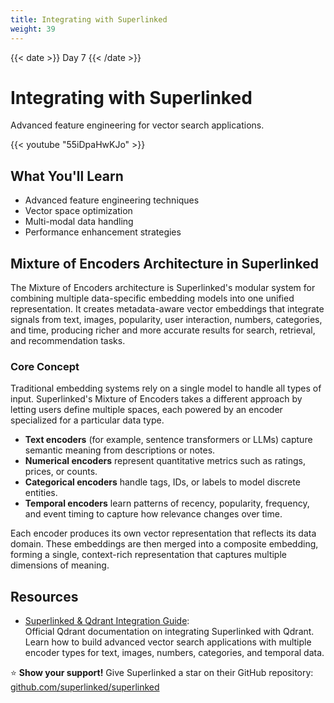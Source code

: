 ```yaml
---
title: Integrating with Superlinked
weight: 39
---
```


{{< date >}} Day 7 {{< /date >}}

# Integrating with Superlinked

Advanced feature engineering for vector search applications.

{{< youtube "55iDpaHwKJo" >}}

## What You'll Learn

- Advanced feature engineering techniques
- Vector space optimization
- Multi-modal data handling
- Performance enhancement strategies

## Mixture of Encoders Architecture in Superlinked

The Mixture of Encoders architecture is Superlinked's modular system for combining multiple data-specific embedding models into one unified representation. It creates metadata-aware vector embeddings that integrate signals from text, images, popularity, user interaction, numbers, categories, and time, producing richer and more accurate results for search, retrieval, and recommendation tasks.

### Core Concept

Traditional embedding systems rely on a single model to handle all types of input. Superlinked's Mixture of Encoders takes a different approach by letting users define multiple spaces, each powered by an encoder specialized for a particular data type.

- **Text encoders** (for example, sentence transformers or LLMs) capture semantic meaning from descriptions or notes.
- **Numerical encoders** represent quantitative metrics such as ratings, prices, or counts.
- **Categorical encoders** handle tags, IDs, or labels to model discrete entities.
- **Temporal encoders** learn patterns of recency, popularity, frequency, and event timing to capture how relevance changes over time.

Each encoder produces its own vector representation that reflects its data domain. These embeddings are then merged into a composite embedding, forming a single, context-rich representation that captures multiple dimensions of meaning.


## Resources

- [Superlinked & Qdrant Integration Guide](https://qdrant.tech/documentation/frameworks/superlinked/):  
  Official Qdrant documentation on integrating Superlinked with Qdrant. Learn how to build advanced vector search applications with multiple encoder types for text, images, numbers, categories, and temporal data.

⭐ **Show your support!** Give Superlinked a star on their GitHub repository: [github.com/superlinked/superlinked](https://github.com/superlinked/superlinked)